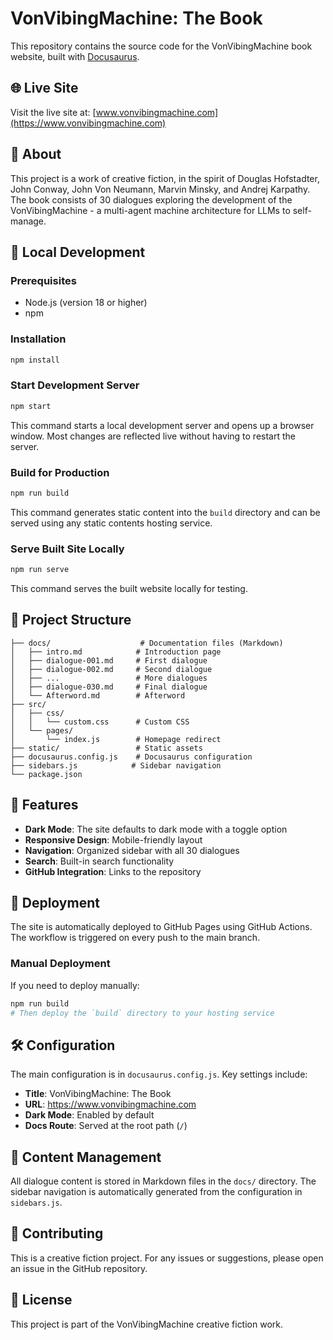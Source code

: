 # VonVibingMachine: The Book

This repository contains the source code for the VonVibingMachine book website, built with [Docusaurus](https://docusaurus.io/).

## 🌐 Live Site

Visit the live site at: [www.vonvibingmachine.com](https://www.vonvibingmachine.com)

## 📖 About

This project is a work of creative fiction, in the spirit of Douglas Hofstadter, John Conway, John Von Neumann, Marvin Minsky, and Andrej Karpathy. The book consists of 30 dialogues exploring the development of the VonVibingMachine - a multi-agent machine architecture for LLMs to self-manage.

## 🚀 Local Development

### Prerequisites

- Node.js (version 18 or higher)
- npm

### Installation

```bash
npm install
```

### Start Development Server

```bash
npm start
```

This command starts a local development server and opens up a browser window. Most changes are reflected live without having to restart the server.

### Build for Production

```bash
npm run build
```

This command generates static content into the `build` directory and can be served using any static contents hosting service.

### Serve Built Site Locally

```bash
npm run serve
```

This command serves the built website locally for testing.

## 📁 Project Structure

```
├── docs/                    # Documentation files (Markdown)
│   ├── intro.md            # Introduction page
│   ├── dialogue-001.md     # First dialogue
│   ├── dialogue-002.md     # Second dialogue
│   ├── ...                 # More dialogues
│   ├── dialogue-030.md     # Final dialogue
│   └── Afterword.md        # Afterword
├── src/
│   ├── css/
│   │   └── custom.css      # Custom CSS
│   └── pages/
│       └── index.js        # Homepage redirect
├── static/                 # Static assets
├── docusaurus.config.js    # Docusaurus configuration
├── sidebars.js            # Sidebar navigation
└── package.json
```

## 🎨 Features

- **Dark Mode**: The site defaults to dark mode with a toggle option
- **Responsive Design**: Mobile-friendly layout
- **Navigation**: Organized sidebar with all 30 dialogues
- **Search**: Built-in search functionality
- **GitHub Integration**: Links to the repository

## 🚀 Deployment

The site is automatically deployed to GitHub Pages using GitHub Actions. The workflow is triggered on every push to the main branch.

### Manual Deployment

If you need to deploy manually:

```bash
npm run build
# Then deploy the `build` directory to your hosting service
```

## 🛠️ Configuration

The main configuration is in `docusaurus.config.js`. Key settings include:

- **Title**: VonVibingMachine: The Book
- **URL**: https://www.vonvibingmachine.com
- **Dark Mode**: Enabled by default
- **Docs Route**: Served at the root path (`/`)

## 📝 Content Management

All dialogue content is stored in Markdown files in the `docs/` directory. The sidebar navigation is automatically generated from the configuration in `sidebars.js`.

## 🤝 Contributing

This is a creative fiction project. For any issues or suggestions, please open an issue in the GitHub repository.

## 📄 License

This project is part of the VonVibingMachine creative fiction work. 